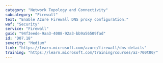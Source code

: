 ```yaml
---
category: "Network Topology and Connectivity"
subcategory: "Firewall"
text: "Enable Azure Firewall DNS proxy configuration."
waf: "Security"
service: "Firewall"
guid: "94f3eede-9aa3-4088-92a3-bb9a56509fad"
id: "D07.18"
severity: "Medium"
link: "https://learn.microsoft.com/azure/firewall/dns-details"
training: "https://learn.microsoft.com/training/courses/az-700t00/"
---
```

